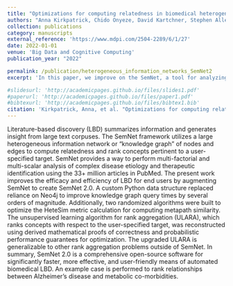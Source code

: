 ```yaml
---
title: "Optimizations for computing relatedness in biomedical heterogeneous information networks: SemNet 2.0"
authors: "Anna Kirkpatrick, Chido Onyeze, David Kartchner, Stephen Allegri, Davi Nakajima An, Kevin McCoy, Evie Davalbhakta, Cassie S Mitchell"
collection: publications
category: manuscripts
external_reference: 'https://www.mdpi.com/2504-2289/6/1/27'
date: 2022-01-01
venue: 'Big Data and Cognitive Computing'
publication_year: "2022"

permalink: /publication/heterogeneous_information_networks_SemNet2
excerpt: 'In this paper, we improve on the SemNet, a tool for analyzing simitarity in information networks, using techniques from randomizes algorithms to improve its efficacy and efficiency.' 

#slidesurl: 'http://academicpages.github.io/files/slides1.pdf'
#paperurl: 'http://academicpages.github.io/files/paper1.pdf'
#bibtexurl: 'http://academicpages.github.io/files/bibtex1.bib'
citation: 'Kirkpatrick, Anna, et al. "Optimizations for computing relatedness in biomedical heterogeneous information networks: SemNet 2.0." Big data and cognitive computing 6.1 (2022): 27.'
---
```


Literature-based discovery (LBD) summarizes information and generates insight from large text corpuses. The SemNet framework utilizes a large heterogeneous information network or “knowledge graph” of nodes and edges to compute relatedness and rank concepts pertinent to a user-specified target. SemNet provides a way to perform multi-factorial and multi-scalar analysis of complex disease etiology and therapeutic identification using the 33+ million articles in PubMed. The present work improves the efficacy and efficiency of LBD for end users by augmenting SemNet to create SemNet 2.0. A custom Python data structure replaced reliance on Neo4j to improve knowledge graph query times by several orders of magnitude. Additionally, two randomized algorithms were built to optimize the HeteSim metric calculation for computing metapath similarity. The unsupervised learning algorithm for rank aggregation (ULARA), which ranks concepts with respect to the user-specified target, was reconstructed using derived mathematical proofs of correctness and probabilistic performance guarantees for optimization. The upgraded ULARA is generalizable to other rank aggregation problems outside of SemNet. In summary, SemNet 2.0 is a comprehensive open-source software for significantly faster, more effective, and user-friendly means of automated biomedical LBD. An example case is performed to rank relationships between Alzheimer’s disease and metabolic co-morbidities.

